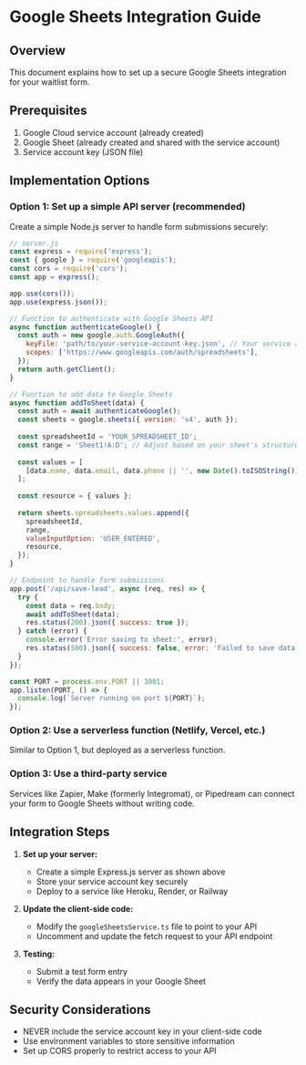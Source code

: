 
# Google Sheets Integration Guide

## Overview
This document explains how to set up a secure Google Sheets integration for your waitlist form.

## Prerequisites
1. Google Cloud service account (already created)
2. Google Sheet (already created and shared with the service account)
3. Service account key (JSON file)

## Implementation Options

### Option 1: Set up a simple API server (recommended)
Create a simple Node.js server to handle form submissions securely:

```javascript
// server.js
const express = require('express');
const { google } = require('googleapis');
const cors = require('cors');
const app = express();

app.use(cors());
app.use(express.json());

// Function to authenticate with Google Sheets API
async function authenticateGoogle() {
  const auth = new google.auth.GoogleAuth({
    keyFile: 'path/to/your-service-account-key.json', // Your service account key
    scopes: ['https://www.googleapis.com/auth/spreadsheets'],
  });
  return auth.getClient();
}

// Function to add data to Google Sheets
async function addToSheet(data) {
  const auth = await authenticateGoogle();
  const sheets = google.sheets({ version: 'v4', auth });
  
  const spreadsheetId = 'YOUR_SPREADSHEET_ID';
  const range = 'Sheet1!A:D'; // Adjust based on your sheet's structure
  
  const values = [
    [data.name, data.email, data.phone || '', new Date().toISOString()]
  ];
  
  const resource = { values };
  
  return sheets.spreadsheets.values.append({
    spreadsheetId,
    range,
    valueInputOption: 'USER_ENTERED',
    resource,
  });
}

// Endpoint to handle form submissions
app.post('/api/save-lead', async (req, res) => {
  try {
    const data = req.body;
    await addToSheet(data);
    res.status(200).json({ success: true });
  } catch (error) {
    console.error('Error saving to sheet:', error);
    res.status(500).json({ success: false, error: 'Failed to save data' });
  }
});

const PORT = process.env.PORT || 3001;
app.listen(PORT, () => {
  console.log(`Server running on port ${PORT}`);
});
```

### Option 2: Use a serverless function (Netlify, Vercel, etc.)
Similar to Option 1, but deployed as a serverless function.

### Option 3: Use a third-party service
Services like Zapier, Make (formerly Integromat), or Pipedream can connect your form to Google Sheets without writing code.

## Integration Steps

1. **Set up your server:**
   - Create a simple Express.js server as shown above
   - Store your service account key securely
   - Deploy to a service like Heroku, Render, or Railway

2. **Update the client-side code:**
   - Modify the `googleSheetsService.ts` file to point to your API
   - Uncomment and update the fetch request to your API endpoint

3. **Testing:**
   - Submit a test form entry
   - Verify the data appears in your Google Sheet

## Security Considerations
- NEVER include the service account key in your client-side code
- Use environment variables to store sensitive information
- Set up CORS properly to restrict access to your API
